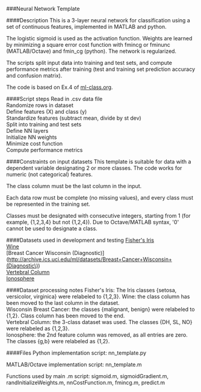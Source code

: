 ###Neural Network Template


####Description
This is a 3-layer neural network for classification using a set of continuous features, implemented in MATLAB and python.

The logistic sigmoid is used as the activation function. Weights are learned by minimizing a square error cost function with fmincg or fminunc (MATLAB/Octave) and fmin\_cg (python). The network is regularized.

The scripts split input data into training and test sets, and compute performance metrics after training (test and training set prediction accuracy and confusion matrix).

The code is based on Ex.4 of [ml-class.org](http://ml-class.org).

####Script steps
Read in .csv data file <br />
Randomize rows in dataset <br />
Define features (X) and class (y) <br />
Standardize features (subtract mean, divide by st dev) <br />
Split into training and test sets <br />
Define NN layers <br />
Initialize NN weights <br />
Minimize cost function <br />
Compute performance metrics <br />



####Constraints on input datasets
This template is suitable for data with a dependent variable designating 2 or more classes. The code works for numeric (not categorical) features.

The class column must be the last column in the input.

Each data row must be complete (no missing values), and every class must be represented in the training set.

Classes must be designated with consecutive integers, starting from 1 (for example, {1,2,3,4} but not {1,2,4}). Due to Octave/MATLAB syntax, '0' cannot be used to designate a class.

####Datasets used in development and testing
[Fisher's Iris](http://archive.ics.uci.edu/ml/datasets/Iris)<br />
[Wine](http://archive.ics.uci.edu/ml/datasets/Wine)<br />
[Breast Cancer Wisconsin (Diagnostic)](http://archive.ics.uci.edu/ml/datasets/Breast+Cancer+Wisconsin+(Diagnostic\))<br />
[Vertebral Column](http://archive.ics.uci.edu/ml/datasets/Vertebral+Column)<br />
[Ionosphere](http://archive.ics.uci.edu/ml/datasets/Ionosphere)<br />

####Dataset processing notes
Fisher's Iris: The Iris classes {setosa, versicolor, virginica} were relabeled to {1,2,3}.
Wine: the class column has been moved to the last column in the dataset.<br />
Wisconsin Breast Cancer: the classes {malignant, benign} were relabeled to {1,2}. Class column has been moved to the end.<br />
Vertebral Column: the 3-class dataset was used. The classes {DH, SL, NO} were relabeled as {1,2,3}.<br />
Ionosphere: the 2nd feature column was removed, as all entries are zero. The classes {g,b} were relabeled as {1,2}.<br />

####Files
Python implementation script: nn\_template.py

MATLAB/Octave implementation script: nn\_template.m

Functions used by main .m script: sigmoid.m, sigmoidGradient.m, randInitializeWeights.m, nnCostFunction.m, fmincg.m, predict.m
